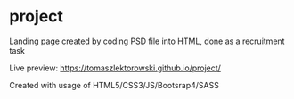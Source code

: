 # project
Landing page created by coding PSD file into HTML, done as a recruitment task

Live preview: https://tomaszlektorowski.github.io/project/

Created with usage of HTML5/CSS3/JS/Bootsrap4/SASS
